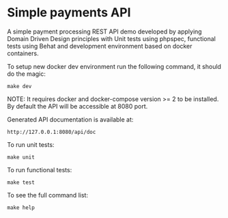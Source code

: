 # Simple payments API

A simple payment processing REST API demo developed by applying Domain Driven Design principles 
with Unit tests using phpspec, functional tests using Behat and development environment based on docker containers.


To setup new docker dev environment run the following command, it should do the magic:

```
make dev
```
NOTE: It requires docker and docker-compose version >= 2 to be installed. By default the API will be accessible at 8080 port.

Generated API documentation is available at:

```
http://127.0.0.1:8080/api/doc
```


To run unit tests:

```
make unit
```


To run functional tests:

```
make test
```

To see the full command list:

```
make help
```